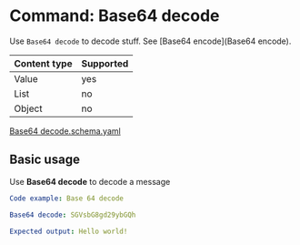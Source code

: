 # Command: Base64 decode

Use `Base64 decode` to decode stuff. See [Base64 encode](Base64 encode).

| Content type | Supported |
|--------------|-----------|
| Value        | yes       |
| List         | no        |
| Object       | no        |

[Base64 decode.schema.yaml](schema/Base64%20decode.schema.yaml)

## Basic usage

Use **Base64 decode** to decode a message

```yaml instacli
Code example: Base 64 decode

Base64 decode: SGVsbG8gd29ybGQh

Expected output: Hello world!
```
